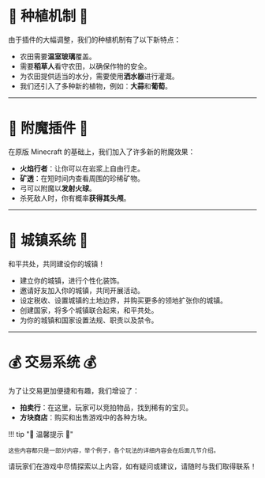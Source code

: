 # 🌱 种植机制 🌱

由于插件的大幅调整，我们的种植机制有了以下新特点：

- 农田需要**温室玻璃**覆盖。
- 需要**稻草人**看守农田，以确保作物的安全。
- 为农田提供适当的水分，需要使用**洒水器**进行灌溉。
- 我们还引入了多种新的植物，例如：**大蒜**和**葡萄**。

---

# 🌟 附魔插件 🌟

在原版 Minecraft 的基础上，我们加入了许多新的附魔效果：

- **火焰行者**：让你可以在岩浆上自由行走。
- **矿透**：在短时间内查看周围的珍稀矿物。
- 弓可以附魔以**发射火球**。
- 杀死敌人时，你有概率**获得其头颅**。

---

# 🏰 城镇系统 🏰

和平共处，共同建设你的城镇！

- 建立你的城镇，进行个性化装饰。
- 邀请好友加入你的城镇，共同开展活动。
- 设定税收、设置城镇的土地边界，并购买更多的领地扩张你的城镇。
- 创建国家，将多个城镇联合起来，和平共处。
- 为你的城镇和国家设置法规、职责以及禁令。

---

# 💰 交易系统 💰

为了让交易更加便捷和有趣，我们增设了：

- **拍卖行**：在这里，玩家可以竞拍物品，找到稀有的宝贝。
- **方块商店**：购买和出售游戏中的各种方块。

!!! tip "🔔 温馨提示 🔔"

    这些内容都只是一部分内容，举个例子，各个玩法的详细内容会在后面几节介绍。

请玩家们在游戏中尽情探索以上内容，如有疑问或建议，请随时与我们取得联系！
